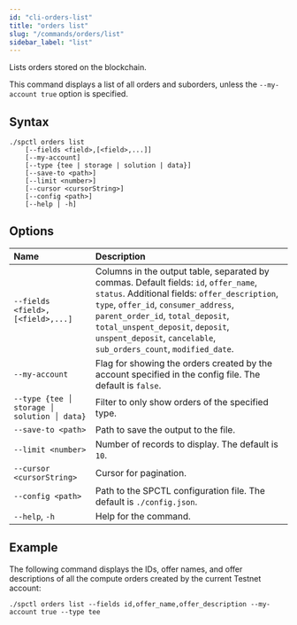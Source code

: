 ```yaml
---
id: "cli-orders-list"
title: "orders list"
slug: "/commands/orders/list"
sidebar_label: "list"
---
```


Lists <a id="order"><span className="dashed-underline">orders</span></a> stored on the blockchain.

This command displays a list of all orders and suborders, unless the `--my-account true` option is specified.

## Syntax

```
./spctl orders list
    [--fields <field>,[<field>,...]]
    [--my-account]
    [--type {tee | storage | solution | data}]
    [--save-to <path>]
    [--limit <number>]
    [--cursor <cursorString>]
    [--config <path>]
    [--help | -h]
```

## Options

| <div style={{width:369}}>**Name**</div> | **Description** |
| :- | :- |
| `--fields <field>,[<field>,...]` | Columns in the output table, separated by commas. Default fields: `id`, `offer_name`, `status`. Additional fields: `offer_description`, `type`, `offer_id`, `consumer_address`, `parent_order_id`, `total_deposit`, `total_unspent_deposit`, `deposit`, `unspent_deposit`, `cancelable`, `sub_orders_count`, `modified_date`. |
| `--my-account` | Flag for showing the orders created by the account specified in the config file. The default is `false`. |
| `--type {tee │ storage │ solution │ data}` | Filter to only show orders of the specified type. |
| `--save-to <path>` | Path to save the output to the file. |
| `--limit <number>` | Number of records to display. The default is `10`. |
| `--cursor <cursorString>` | Cursor for pagination. |
| `--config <path>` | Path to the SPCTL configuration file. The default is `./config.json`. |
| `--help`, `-h` | Help for the command. |

## Example

The following command displays the IDs, offer names, and offer descriptions of all the compute orders created by the current Testnet account:

```
./spctl orders list --fields id,offer_name,offer_description --my-account true --type tee
```